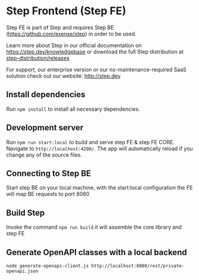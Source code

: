 # Step Frontend (Step FE)

Step FE is part of Step and requires Step BE (https://github.com/exense/step) in order to be used.

Learn more about Step in our official documentation on https://step.dev/knowledgebase or download the full Step distribution at [step-distribution/releases](https://github.com/exense/step-distribution/releases)

For support, our enterprise version or our no-maintenance-required SaaS solution check out our website: http://step.dev

## Install dependencies

Run `npm install` to install all necessary dependencies.

## Development server

Run `npm run start:local` to build and serve step FE & step FE CORE. Navigate to `http://localhost:4200/`. The app will automatically reload if you change any of the source files.

## Connecting to Step BE

Start step BE on your local machine, with the start:local configuration the FE will map BE requests to port 8080

## Build Step

Invoke the command `npm run build` it will assemble the core library and step FE

## Generate OpenAPI classes with a local backend

`node generate-openapi-client.js http://localhost:8080/rest/private-openapi.json`
